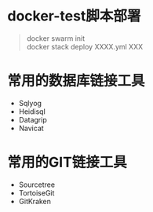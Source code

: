 # docker-test脚本部署
>docker swarm init  
>docker stack deploy XXXX.yml XXX
# 常用的数据库链接工具
* Sqlyog
* Heidisql
* Datagrip
* Navicat
# 常用的GIT链接工具
* Sourcetree
* TortoiseGit
* GitKraken
